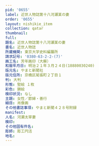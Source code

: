 ```yaml
---
pid: '0655'
label: 近世人物誌第十八河瀬某の妻
order: '0655'
layout: nishikie_item
collection: qatar
thumbnail: 
full: 
題名: 近世人物誌第十八河瀬某の妻
書名: 近世人物誌
所蔵機関: 東京大学史料編纂所
請求記号: '0380-63-2-2-(7)'
画工名: 芳年画印（大蘇）
和暦年月日: 明治２１年３月２４日(18880030240)
版元名: やまと新聞社
版元住所: 京橋区尾張町２丁目１
判: 大判
形態: 竪絵 １枚
彩色: 錦絵
検印状況: なし
主題: 女性／節婦・善行
細目: 肖像画
その他書誌事項: やまと新聞４２８号附録
manifest: 
人名: 河瀬太宰妻
検印: 
その他固有件名: 
彫師: 彫工円活
地名: 
---
```

